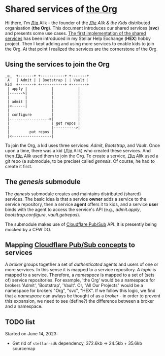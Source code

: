 # Shared services of [the Org](https://github.com/didalik/role-based-org/blob/main/README.md)

Hi there, I'm Дід Alik - the founder of the _Дід Alik & the Kids_ distributed organisation (**the Org**). This document introduces our shared services (**svc**) and presents some use cases. [The first implementation of the shared services](https://github.com/amissine/shex#shared-services) has been introduced in my Stellar Help Exchange (**HEX**) hobby project. Then I kept adding and using more services to enable kids to join the Org. At that point I realized the services are the cornerstone of the Org.

## Using the services to join the Org

```
_o_  +-------+ +-----------+ +-------+
 A   | Admit | | Bootstrap | | Vault |
kid  +-------+ +-----------+ +-------+
 | apply |           |           |
 |------>|           |           |
 |       |           |           |
 | admit |           |           |
 |<------|           |           |
 |                   |           |
 | configure         |           |
 |------------------>|           |
 |                   | get repos |
 |                   |---------->|
 |         put repos |
 |<------------------|
```

To join the Org, a kid uses three services: _Admit_, _Bootstrap_, and _Vault_. Once upon a time, there was a kid (Дід Alik) who created these services. And then Дід Alik used them to join the Org. To create a service, Дід Alik used a git repo (a submodule, to be precise) called _genesis_. Of course, he had to create it first.

## The _genesis_ submodule
The _genesis_ submodule creates and maintains distributed (shared) services. The basic idea is that a service **owner** adds a service to the service repository, then a service **agent** offers it to kids, and a service **user** binds with the agent to access the service's API (e.g., _admit.apply_, _bootstrap.configure_, _vault.getrepos_).

The submodule makes use of [Cloudflare Pub/Sub](https://developers.cloudflare.com/pub-sub/) API. It is presently being mocked by a CFW DO.

## Mapping [Cloudflare Pub/Sub concepts](https://developers.cloudflare.com/pub-sub/learning/how-pubsub-works/) to services

A _broker_ groups together a set of _authenticated_ agents and users of one or more services. In this sense it is mapped to a service repository. A _topic_ is mapped to a service. Therefore, a _namespace_ is mapped to a set of (sets of) service repositories. For example, 'the Org' would be a namespace for brokers 'Admit', 'Bootstrap', 'Vault'. Or, "All Our Projects" would be a namespace for brokers "Org", "svc", "HEX". If we follow this logic, we find that a _namespace_ can awlays be thought of as a _broker_ - in order to prevent this expansion, we need to see (define?) the difference between a broker and a namespace.

## TODO list

Started on June 14, 2023:

- Get rid of `stellar-sdk` dependency, 372.6kb => 24.5kb + 35.6kb sourcemap
